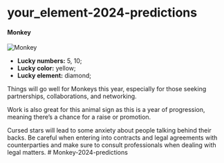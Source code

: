 # your_element-2024-predictions

#### Monkey

![Monkey](https://cdn.i-scmp.com/sites/default/files/d8/images/canvas/2024/01/11/0fc55ba1-8250-4522-bfa0-deb032ebaa99_5db5b373.jpg)

- **Lucky numbers:** 5, 10;
- **Lucky color:** yellow;
- **Lucky element:** diamond;

Things will go well for Monkeys this year, especially for those seeking partnerships, collaborations, and networking.

Work is also great for this animal sign as this is a year of progression, meaning there’s a chance for a raise or promotion.

Cursed stars will lead to some anxiety about people talking behind their backs. Be careful when entering into contracts and legal agreements with counterparties and make sure to consult professionals when dealing with legal matters.
#   M o n k e y - 2 0 2 4 - p r e d i c t i o n s  
 